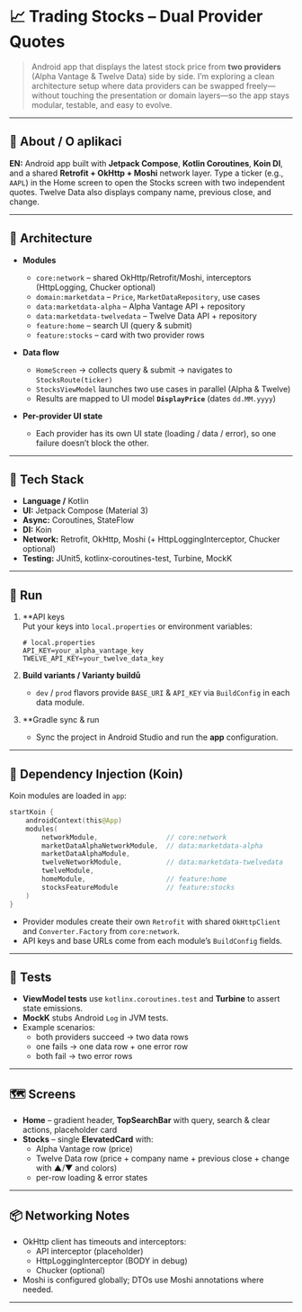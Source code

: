 # 📈 Trading Stocks – Dual Provider Quotes

> Android app that displays the latest stock price from **two providers** (Alpha Vantage & Twelve Data) side by side.
> I’m exploring a clean architecture setup where data providers can be swapped freely—without touching the presentation or domain layers—so the app stays modular, testable, and easy to evolve.

---

## 🔹 About / O aplikaci

**EN:** Android app built with **Jetpack Compose**, **Kotlin Coroutines**, **Koin DI**, and a shared **Retrofit + OkHttp + Moshi** network layer. Type a ticker (e.g., `AAPL`) in the Home screen to open the Stocks screen with two independent quotes. Twelve Data also displays company name, previous close, and change.

---

## 🧭 Architecture

- **Modules**
  - `core:network` – shared OkHttp/Retrofit/Moshi, interceptors (HttpLogging, Chucker optional)
  - `domain:marketdata` – `Price`, `MarketDataRepository`, use cases
  - `data:marketdata-alpha` – Alpha Vantage API + repository
  - `data:marketdata-twelvedata` – Twelve Data API + repository
  - `feature:home` – search UI (query & submit)
  - `feature:stocks` – card with two provider rows

- **Data flow**
  - `HomeScreen` → collects query & submit → navigates to `StocksRoute(ticker)`
  - `StocksViewModel` launches two use cases in parallel (Alpha & Twelve)
  - Results are mapped to UI model **`DisplayPrice`** (dates `dd.MM.yyyy`)

- **Per-provider UI state**
  - Each provider has its own UI state (loading / data / error), so one failure doesn’t block the other.

---

## 🔧 Tech Stack

- **Language /** Kotlin
- **UI:** Jetpack Compose (Material 3)
- **Async:** Coroutines, StateFlow
- **DI:** Koin
- **Network:** Retrofit, OkHttp, Moshi (+ HttpLoggingInterceptor, Chucker optional)
- **Testing:** JUnit5, kotlinx-coroutines-test, Turbine, MockK

---

## 🚀 Run

1. **API keys   
   Put your keys into `local.properties` or environment variables:

   ```properties
   # local.properties
   API_KEY=your_alpha_vantage_key
   TWELVE_API_KEY=your_twelve_data_key
   ```

2. **Build variants / Varianty buildů**  
   - `dev` / `prod` flavors provide `BASE_URI` & `API_KEY` via `BuildConfig` in each data module.

3. **Gradle sync & run  
   - Sync the project in Android Studio and run the **app** configuration.

---

## 🧩 Dependency Injection (Koin)

Koin modules are loaded in `app`:

```kotlin
startKoin {
    androidContext(this@App)
    modules(
        networkModule,                 // core:network
        marketDataAlphaNetworkModule,  // data:marketdata-alpha
        marketDataAlphaModule,
        twelveNetworkModule,           // data:marketdata-twelvedata
        twelveModule,
        homeModule,                    // feature:home
        stocksFeatureModule            // feature:stocks
    )
}
```

- Provider modules create their own `Retrofit` with shared `OkHttpClient` and `Converter.Factory` from `core:network`.
- API keys and base URLs come from each module’s `BuildConfig` fields.

---

## 🧪 Tests 

- **ViewModel tests** use `kotlinx.coroutines.test` and **Turbine** to assert state emissions.
- **MockK** stubs Android `Log` in JVM tests.
- Example scenarios:
  - both providers succeed → two data rows
  - one fails → one data row + one error row
  - both fail → two error rows

---

## 🗺️ Screens 

- **Home** – gradient header, **TopSearchBar** with query, search & clear actions, placeholder card
- **Stocks** – single **ElevatedCard** with:
  - Alpha Vantage row (price)
  - Twelve Data row (price + company name + previous close + change with ▲/▼ and colors)
  - per-row loading & error states

---

## 📦 Networking Notes

- OkHttp client has timeouts and interceptors:
  - API interceptor (placeholder)
  - HttpLoggingInterceptor (BODY in debug)
  - Chucker (optional)
- Moshi is configured globally; DTOs use Moshi annotations where needed.

---
